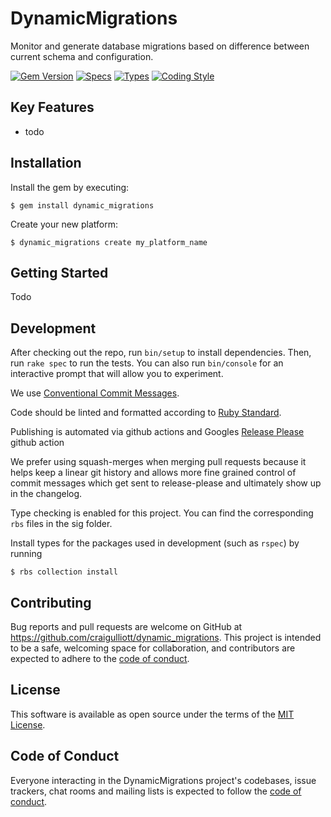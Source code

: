 # DynamicMigrations

Monitor and generate database migrations based on difference between current schema and configuration.

[![Gem Version](https://badge.fury.io/rb/dynamic_migrations.svg)](https://badge.fury.io/rb/dynamic_migrations)
[![Specs](https://github.com/craigulliott/dynamic_migrations/actions/workflows/specs.yml/badge.svg)](https://github.com/craigulliott/dynamic_migrations/actions/workflows/specs.yml)
[![Types](https://github.com/craigulliott/dynamic_migrations/actions/workflows/types.yml/badge.svg)](https://github.com/craigulliott/dynamic_migrations/actions/workflows/types.yml)
[![Coding Style](https://github.com/craigulliott/dynamic_migrations/actions/workflows/linter.yml/badge.svg)](https://github.com/craigulliott/dynamic_migrations/actions/workflows/linter.yml)

## Key Features

* todo

## Installation

Install the gem by executing:

    $ gem install dynamic_migrations

Create your new platform:

    $ dynamic_migrations create my_platform_name

## Getting Started

Todo


## Development

After checking out the repo, run `bin/setup` to install dependencies. Then, run `rake spec` to run the tests. You can also run `bin/console` for an interactive prompt that will allow you to experiment.

We use [Conventional Commit Messages](https://gist.github.com/qoomon/5dfcdf8eec66a051ecd85625518cfd13).

Code should be linted and formatted according to [Ruby Standard](https://github.com/standardrb/standard).

Publishing is automated via github actions and Googles [Release Please](https://github.com/google-github-actions/release-please-action) github action

We prefer using squash-merges when merging pull requests because it helps keep a linear git history and allows more fine grained control of commit messages which get sent to release-please and ultimately show up in the changelog.

Type checking is enabled for this project. You can find the corresponding `rbs` files in the sig folder.

Install types for the packages used in development (such as `rspec`) by running

    $ rbs collection install

## Contributing

Bug reports and pull requests are welcome on GitHub at https://github.com/craigulliott/dynamic_migrations. This project is intended to be a safe, welcoming space for collaboration, and contributors are expected to adhere to the [code of conduct](https://github.com/craigulliott/dynamic_migrations/blob/master/CODE_OF_CONDUCT.md).

## License

This software is available as open source under the terms of the [MIT License](https://opensource.org/licenses/MIT).

## Code of Conduct

Everyone interacting in the DynamicMigrations project's codebases, issue trackers, chat rooms and mailing lists is expected to follow the [code of conduct](https://github.com/craigulliott/dynamic_migrations/blob/master/CODE_OF_CONDUCT.md).
